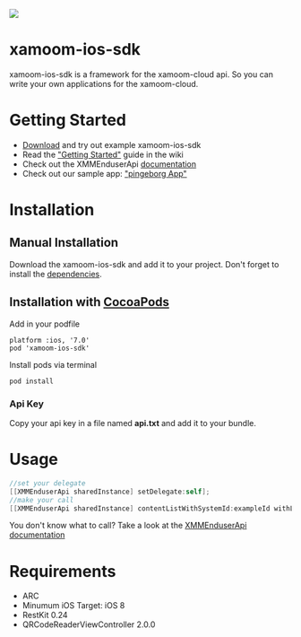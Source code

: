 ![](https://xamoom.com/wp-inhalte/uploads/2015/02/logo-black-claim1.png)


# xamoom-ios-sdk
xamoom-ios-sdk is a framework for the xamoom-cloud api. So you can write your own applications for the xamoom-cloud.

# Getting Started

* [Download](https://github.com/xamoom/xamoom-ios-sdk/archive/master.zip) and try out example xamoom-ios-sdk
* Read the ["Getting Started"](https://github.com/xamoom/xamoom-ios-sdk/wiki#getting-started) guide in the wiki
* Check out the XMMEnduserApi [documentation](http://xamoom.github.io/xamoom-ios-sdk/docs/html/Classes/XMMEnduserApi.html)
* Check out our sample app: ["pingeborg App"](https://github.com/xamoom/xamoom-pingeborg-ios)

# Installation

## Manual Installation
Download the xamoom-ios-sdk and add it to your project. Don't forget to install the [dependencies](https://github.com/xamoom/xamoom-ios-sdk/wiki/Installing#dependencies).

## Installation with [CocoaPods](https://cocoapods.org/)

Add in your podfile

    platform :ios, '7.0'
    pod 'xamoom-ios-sdk'

Install pods via terminal

    pod install

### Api Key

Copy your api key in a file named **api.txt** and add it to your bundle.

# Usage
```objective-c
//set your delegate
[[XMMEnduserApi sharedInstance] setDelegate:self];
//make your call
[[XMMEnduserApi sharedInstance] contentListWithSystemId:exampleId withLanguage:@"de" withPageSize:7 withCursor:nil];
```

You don't know what to call? Take a look at the [XMMEnduserApi documentation](http://xamoom.github.io/xamoom-ios-sdk/docs/html/Classes/XMMEnduserApi.html)

# Requirements
* ARC
* Minumum iOS Target: iOS 8
* RestKit 0.24
* QRCodeReaderViewController 2.0.0
